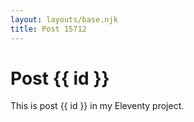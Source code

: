 ```yaml
---
layout: layouts/base.njk
title: Post 15712
---
```


# Post {{ id }}

This is post {{ id }} in my Eleventy project.
